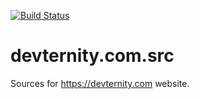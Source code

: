  [![Build Status](https://travis-ci.org/devternity/devternity.com.src.svg?branch=master)](https://travis-ci.org/devternity/devternity.com.src)

# devternity.com.src

Sources for https://devternity.com website.
